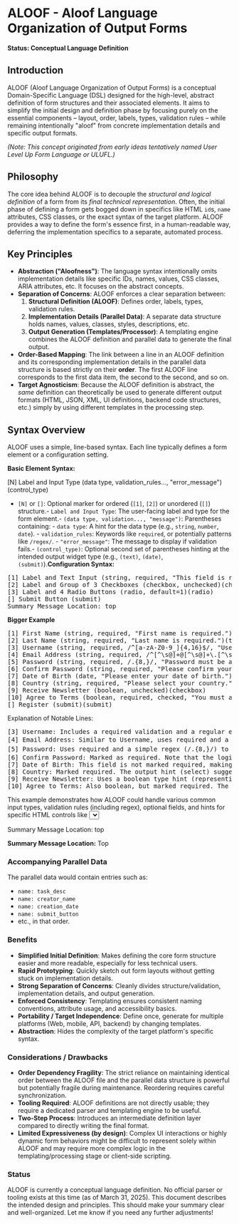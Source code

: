 # ALOOF - Aloof Language Organization of Output Forms

**Status: Conceptual Language Definition**

## Introduction

ALOOF (Aloof Language Organization of Output Forms) is a conceptual Domain-Specific Language (DSL) designed for the high-level, abstract definition of form structures and their associated elements. It aims to simplify the initial design and definition phase by focusing purely on the essential components – layout, order, labels, types, validation rules – while remaining intentionally "aloof" from concrete implementation details and specific output formats.

*(Note: This concept originated from early ideas tentatively named User Level Up Form Language or ULUFL.)*

## Philosophy

The core idea behind ALOOF is to decouple the *structural and logical definition* of a form from its *final technical representation*. Often, the initial phase of defining a form gets bogged down in specifics like HTML `id`s, `name` attributes, CSS classes, or the exact syntax of the target platform. ALOOF provides a way to define the form's essence first, in a human-readable way, deferring the implementation specifics to a separate, automated process.

## Key Principles

- **Abstraction ("Aloofness")**: The language syntax intentionally omits implementation details like specific IDs, names, values, CSS classes, ARIA attributes, etc. It focuses on the abstract concepts.
- **Separation of Concerns**: ALOOF enforces a clear separation between:
  1. **Structural Definition (ALOOF)**: Defines order, labels, types, validation rules.
  2. **Implementation Details (Parallel Data)**: A separate data structure holds names, values, classes, styles, descriptions, etc.
  3. **Output Generation (Templates/Processor)**: A templating engine combines the ALOOF definition and parallel data to generate the final output.
- **Order-Based Mapping**: The link between a line in an ALOOF definition and its corresponding implementation details in the parallel data structure is based strictly on their **order**. The first ALOOF line corresponds to the first data item, the second to the second, and so on.
- **Target Agnosticism**: Because the ALOOF definition is abstract, the *same* definition can theoretically be used to generate different output formats (HTML, JSON, XML, UI definitions, backend code structures, etc.) simply by using different templates in the processing step.

## Syntax Overview

ALOOF uses a simple, line-based syntax. Each line typically defines a form element or a configuration setting.

**Basic Element Syntax:**

[N] Label and Input Type (data type, validation_rules..., "error_message")(control_type)

- `[N]` or `[]`: Optional marker for ordered (`[1]`, `[2]`) or unordered (`[]`) structure.- `Label and Input Type`: The user-facing label and type for the form element.- `(data type, validation..., "message")`: Parentheses containing:  - `data type`: A hint for the data type (e.g., `string`, `number`, `date`).  - `validation_rules`: Keywords like `required`, or potentially patterns like `/regex/`.  - `"error_message"`: The message to display if validation fails.- `(control_type)`: Optional second set of parentheses hinting at the intended output widget type (e.g., `(text)`, `(date)`, `(submit)`).**Configuration Syntax:**

<pre>
[1] Label and Text Input (string, required, "This field is required.")(text)
[2] Label and Group of 3 Checkboxes (checkbox, unchecked)(checkbox)
[3] Label and 4 Radio Buttons (radio, default=1)(radio)
[] Submit Button (submit)
Summary Message Location: top
</pre>

**Bigger Example**
<pre>
[1] First Name (string, required, "First name is required.")(text)
[2] Last Name (string, required, "Last name is required.")(text)
[3] Username (string, required, /^[a-zA-Z0-9_]{4,16}$/, "Username must be 4-16 letters, numbers, or underscores.")(text)
[4] Email Address (string, required, /^[^\s@]+@[^\s@]+\.[^\s@]+$/, "Please enter a valid email address.")(email)
[5] Password (string, required, /.{8,}/, "Password must be at least 8 characters.")(password)
[6] Confirm Password (string, required, "Please confirm your password.")(password)
[7] Date of Birth (date, "Please enter your date of birth.")(date)
[8] Country (string, required, "Please select your country.")(select)
[9] Receive Newsletter (boolean, unchecked)(checkbox)
[10] Agree to Terms (boolean, required, checked, "You must agree to the terms to register.")(checkbox)
[] Register (submit)(submit)
</pre>

Explanation of Notable Lines:

<pre>
[3] Username: Includes a required validation and a regular expression (/^[a-zA-Z0-9_]{4,16}$/) to enforce specific character rules and length, along with a corresponding error message.
[4] Email Address: Similar to Username, uses required and a common regex for email format validation. The output hint (email) suggests using <input type="email">.
[5] Password: Uses required and a simple regex (/.{8,}/) to enforce a minimum length. The output hint (password) suggests <input type="password">.
[6] Confirm Password: Marked as required. Note that the logic to check if this matches the previous password field would typically reside in the template processing logic or client/server-side code, as ALOOF focuses on defining individual field rules.
[7] Date of Birth: This field is not marked required, making it optional. It uses the date type hint.
[8] Country: Marked required. The output hint (select) suggests this should be rendered as a dropdown/select list. The actual options for the list would need to be provided in the corresponding parallel data structure.
[9] Receive Newsletter: Uses a boolean type hint (representing true/false). The validation hint unchecked suggests its default state is false/off. It's optional. The output hint (checkbox) is appropriate.
[10] Agree to Terms: Also boolean, but marked required. The validation hint checked implies that this field must be true/checked for the form validation to pass.
</pre>

This example demonstrates how ALOOF could handle various common input types, validation rules (including regex), optional fields, and hints for specific HTML controls like <select> or <input type="password">. Remember, this definition would need a corresponding parallel data structure providing names, IDs, default values, and crucially, the options list for the "Country" select field.

Summary Message Location: top

**Summary Message Location:** Top

### Accompanying Parallel Data
The parallel data would contain entries such as:
- `name: task_desc`
- `name: creator_name`
- `name: creation_date`
- `name: submit_button`
- etc., in that order.

### Benefits
- **Simplified Initial Definition**: Makes defining the core form structure easier and more readable, especially for less technical users.
- **Rapid Prototyping**: Quickly sketch out form layouts without getting stuck on implementation details.
- **Strong Separation of Concerns**: Cleanly divides structure/validation, implementation details, and output generation.
- **Enforced Consistency**: Templating ensures consistent naming conventions, attribute usage, and accessibility basics.
- **Portability / Target Independence**: Define once, generate for multiple platforms (Web, mobile, API, backend) by changing templates.
- **Abstraction**: Hides the complexity of the target platform's specific syntax.

### Considerations / Drawbacks
- **Order Dependency Fragility**: The strict reliance on maintaining identical order between the ALOOF file and the parallel data structure is powerful but potentially fragile during maintenance. Reordering requires careful synchronization.
- **Tooling Required**: ALOOF definitions are not directly usable; they require a dedicated parser and templating engine to be useful.
- **Two-Step Process**: Introduces an intermediate definition layer compared to directly writing the final format.
- **Limited Expressiveness (by design)**: Complex UI interactions or highly dynamic form behaviors might be difficult to represent solely within ALOOF and may require more complex logic in the templating/processing stage or client-side scripting.

### Status
ALOOF is currently a conceptual language definition. No official parser or tooling exists at this time (as of March 31, 2025). This document describes the intended design and principles.
This should make your summary clear and well-organized. Let me know if you need any further adjustments!
